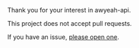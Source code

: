 Thank you for your interest in awyeah-api.

This project does not accept pull requests.

If you have an issue, [please open one](https://github.com/grzm/awyeah-api/issues).
